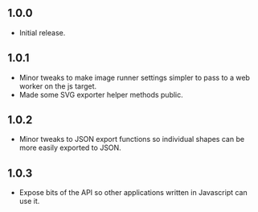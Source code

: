 ## 1.0.0
* Initial release.

## 1.0.1
* Minor tweaks to make image runner settings simpler to pass to a web worker on the js target.
* Made some SVG exporter helper methods public.

## 1.0.2
* Minor tweaks to JSON export functions so individual shapes can be more easily exported to JSON.

## 1.0.3
* Expose bits of the API so other applications written in Javascript can use it.